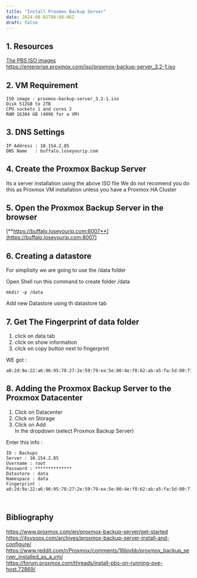 ```yaml
---
title: "Install Proxmox Backup Server"
date: 2024-08-02T06:08:06Z
draft: false
---
```


## 1. Resources
[The PBS ISO images](https://www.proxmox.com/en/downloads/proxmox-backup-server/iso) \
https://enterprise.proxmox.com/iso/proxmox-backup-server_3.2-1.iso


## 2. VM Requirement
```
ISO image : proxmox-backup-server_3.2-1.iso
Disk 512GB to 2TB 
CPU sockets 1 and cores 2
RAM 16384 GB (4096 for a VM)
```
## 3. DNS Settings
```
IP Address : 10.154.2.85
DNS Name   : buffalo.loseyourip.com
```

## 4. Create the Proxmox Backup Server
Its a server installation using the above ISO file
We do not recomend you do this as Proxmox VM installation unless you have a Proxmox HA Cluster

## 5. Open the Proxmox Backup Server in the browser
[**https://buffalo.loseyourip.com:8007**](https://buffalo.loseyourip.com:8007)

## 6. Creating a datastore
For simplisity we are going to use the /data folder

Open Shell run this command to create folder /data 
```
mkdir -p /data
```
Add new Datastore using th datastore tab

## 7. Get The Fingerprint of data folder
1. click on data tab
2. click on show information
3. click on copy button next to fingerprint

WE got :
```
a0:2d:9a:22:a6:96:95:78:27:2e:59:79:ea:5e:80:4e:f8:62:ab:a5:fa:5d:00:71:6c:5d:fe:4f:79:3b:4b:83
```
## 8. Adding the Proxmox Backup Server to the Proxmox Datacenter
1. Click on Datacenter
2. Click on Storage
3. Click on Add \
   In the dropdown (select Proxmox Backup Server)

Enter this info :
```
ID : Backups
Server : 10.154.2.85
Username : root
Password : **************
Datastore : data
Namespace : data
Fingerprint : a0:2d:9a:22:a6:96:95:78:27:2e:59:79:ea:5e:80:4e:f8:62:ab:a5:fa:5d:00:71:6c:5d:fe:4f:79:3b:4b:83



```

## Bibliography
https://www.proxmox.com/en/proxmox-backup-server/get-started \
https://4sysops.com/archives/proxmox-backup-server-install-and-configure/ \
https://www.reddit.com/r/Proxmox/comments/16bjvbb/proxmox_backup_server_installed_as_a_vm/ \
https://forum.proxmox.com/threads/install-pbs-on-running-pve-host.72869/

